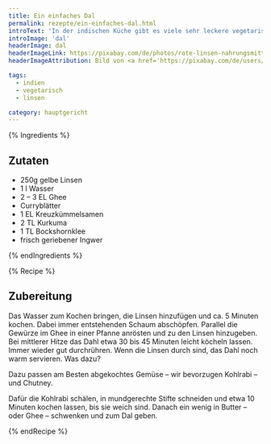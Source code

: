 ```yaml
---
title: Ein einfaches Dal
permalink: rezepte/ein-einfaches-dal.html
introText: 'In der indischen Küche gibt es viele sehr leckere vegetarische oder gar vegane Gerichte. Im Gegensatz zur deutschen Küche ist allerdings das Konzept des Tellergerichts eher unbekannt. Man isst normalerweise mehrere Gerichte zusammen und im Normalfall bekommt die ganze Tischgesellschaft eine grosse Auswahl an Gerichten, die sie sich dann individuell zusammenstellen. So essen meine Frau und ich sehr gerne das Linsengericht Dal und dazu ein schönes Chutney sowie noch gekochtes Gemüse, bevorzugt Kohlrabi.'
introImage: 'dal'
headerImage: dal
headerImageLink: https://pixabay.com/de/photos/rote-linsen-nahrungsmittel-289126/
headerImageAttribution: Bild von <a href='https://pixabay.com/de/users/martaposemuckel-17386/?utm_source=link-attribution&amp;utm_medium=referral&amp;utm_campaign=image&amp;utm_content=289126'>martaposemuckel</a> auf <a href='https://pixabay.com/de/?utm_source=link-attribution&amp;utm_medium=referral&amp;utm_campaign=image&amp;utm_content=289126'>Pixabay</a>

tags:
  - indien
  - vegetarisch
  - linsen

category: hauptgericht
---
```



{% Ingredients %}

## Zutaten

- 250g gelbe Linsen
- 1 l Wasser
- 2 – 3 EL Ghee
- Curryblätter
- 1 EL Kreuzkümmelsamen
- 2 TL Kurkuma
- 1 TL Bockshornklee
- frisch geriebener Ingwer

{% endIngredients %}

{% Recipe %}

## Zubereitung

Das Wasser zum Kochen bringen, die Linsen hinzufügen und ca. 5 Minuten kochen. Dabei immer entstehenden Schaum abschöpfen. Parallel die Gewürze im Ghee in einer Pfanne anrösten und zu den Linsen hinzugeben. Bei mittlerer Hitze das Dahl etwa 30 bis 45 Minuten leicht köcheln lassen. Immer wieder gut durchrühren. Wenn die Linsen durch sind, das Dahl noch warm servieren.
Was dazu?

Dazu passen am Besten abgekochtes Gemüse – wir bevorzugen Kohlrabi – und Chutney.

Dafür die Kohlrabi schälen, in mundgerechte Stifte schneiden und etwa 10 Minuten kochen lassen, bis sie weich sind. Danach ein wenig in Butter – oder Ghee – schwenken und zum Dal geben.

{% endRecipe %}


